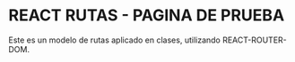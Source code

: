 # REACT RUTAS - PAGINA DE PRUEBA

Este es un modelo de rutas aplicado en clases, utilizando REACT-ROUTER-DOM.

